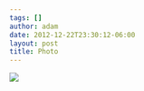 ```yaml
---
tags: []
author: adam
date: 2012-12-22T23:30:12-06:00
layout: post
title: Photo
---
```


![](/media/mfgxyczKUY1qga9s2o1_1280.jpg)
